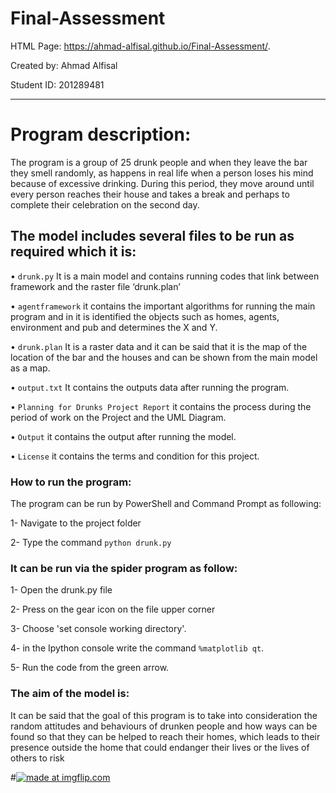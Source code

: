 # Final-Assessment

HTML Page: https://ahmad-alfisal.github.io/Final-Assessment/.

Created by: Ahmad Alfisal 

Student ID: 201289481
________________________________________
# Program description:

The program is a group of 25 drunk people and when they leave the bar they smell randomly, as happens in real life when a person loses his mind because of excessive drinking. During this period, they move around until every person reaches their house and takes a break and perhaps to complete their celebration on the second day.

 ## The model includes several files to be run as required which it is:
 
•	`drunk.py` It is a main model and contains running codes that link between framework and the raster file ‘drunk.plan’

•	`agentframework` it contains the important algorithms for running the main program and in it is identified the objects such as homes, agents, environment and pub and determines the X and Y.

•	`drunk.plan` It is a raster data and it can be said that it is the map of the location of the bar and the houses and can be shown from the main model as a map.

•	 `output.txt` It contains the outputs data after running the program.

•	`Planning for Drunks Project Report` it contains the process during the period of work on the 
Project and the UML Diagram. 

•	`Output` it contains the output after running the model.

•	`License` it contains the terms and condition for this project.

### How to run the program:

The program can be run by PowerShell and Command Prompt as following:

1- Navigate to the project folder

2- Type the command `python drunk.py`

### It can be run via the spider program as follow:

1- Open the drunk.py file

2- Press on the gear icon on the file upper corner

3- Choose 'set console working directory'.

4- in the Ipython console write the command `%matplotlib qt`.

5- Run the code from the green arrow.

### The aim of the model is:

It can be said that the goal of this program is to take into consideration the random attitudes and behaviours of drunken people and how ways can be found so that they can be helped to reach their homes, which leads to their presence outside the home that could endanger their lives or the lives of others to risk





#<a href="https://imgflip.com/gif/3mtsrl"><img src="https://i.imgflip.com/3mtsrl.gif" title="made at imgflip.com"/></a>
